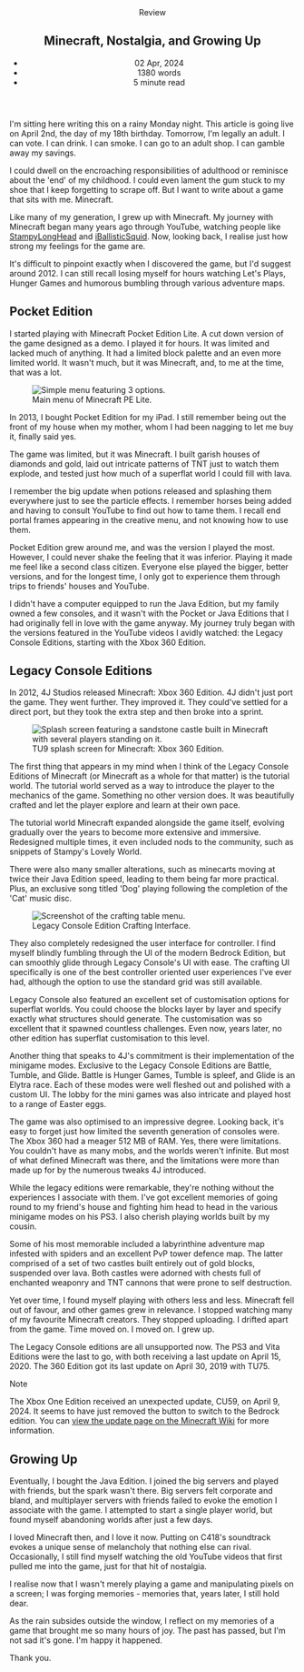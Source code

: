 <head>
    <title>Minecraft, Nostalgia, and Growing Up | Vale.Rocks</title>
    <meta property="og:title" content="Minecraft, Nostalgia, and Growing Up"/>
    <meta name="description" content="A look back on Minecraft, its editions, its culture, and how it shaped me as I turn 18 and transition into adulthood." />
    <meta property="og:description" content="I'm feelin' nostalgic for the block game." />
    <meta property="article:published_time" content="2024-04-02" />
    <meta property="article:modified_time" content="2024-04-11" />
    <meta property="article:section" content="Reviews" />
</head>

<article>
<header>
	Review
	<h1>
		Minecraft, Nostalgia, and Growing Up
	</h1>
	<ul>
		<li><time datetime="2024-04-02">02 Apr, 2024</time></li>
		<li>1380 words</li>
		<li>5 minute read</li>
	</ul>
</header>

<div class="readable-width">

I'm sitting here writing this on a rainy Monday night. This article is going live on April 2nd, the day of my 18th birthday. Tomorrow, I'm legally an adult. I can vote. I can drink. I can smoke. I can go to an adult shop. I can gamble away my savings.

I could dwell on the encroaching responsibilities of adulthood or reminisce about the 'end' of my childhood. I could even lament the gum stuck to my shoe that I keep forgetting to scrape off. But I want to write about a game that sits with me. Minecraft.

Like many of my generation, I grew up with Minecraft. My journey with Minecraft began many years ago through YouTube, watching people like [StampyLongHead](https://www.youtube.com/@stampycat) and [iBallisticSquid](https://www.youtube.com/@iBallisticSquid). Now, looking back, I realise just how strong my feelings for the game are.

It's difficult to pinpoint exactly when I discovered the game, but I'd suggest around 2012. I can still recall losing myself for hours watching Let's Plays, Hunger Games and humorous bumbling through various adventure maps.

## Pocket Edition

I started playing with Minecraft Pocket Edition Lite. A cut down version of the game designed as a demo. I played it for hours. It was limited and lacked much of anything. It had a limited block palette and an even more limited world. It wasn't much, but it was Minecraft, and, to me at the time, that was a lot.

<figure class="right">
<img src="https://minecraft.wiki/images/thumb/Pocket_Edition_v0.2.1_alpha2_%28Demo%29.png/600px-Pocket_Edition_v0.2.1_alpha2_%28Demo%29.png" alt="Simple menu featuring 3 options." />
<figcaption>Main menu of Minecraft PE Lite.</figcaption>
</figure>

In 2013, I bought Pocket Edition for my iPad. I still remember being out the front of my house when my mother, whom I had been nagging to let me buy it, finally said yes.

The game was limited, but it was Minecraft. I built garish houses of diamonds and gold, laid out intricate patterns of TNT just to watch them explode, and tested just how much of a superflat world I could fill with lava.

I remember the big update when potions released and splashing them everywhere just to see the particle effects. I remember horses being added and having to consult YouTube to find out how to tame them. I recall end portal frames appearing in the creative menu, and not knowing how to use them.

Pocket Edition grew around me, and was the version I played the most. However, I could never shake the feeling that it was inferior. Playing it made me feel like a second class citizen. Everyone else played the bigger, better versions, and for the longest time, I only got to experience them through trips to friends' houses and YouTube.

I didn't have a computer equipped to run the Java Edition, but my family owned a few consoles, and it wasn't with the Pocket or Java Editions that I had originally fell in love with the game anyway. My journey truly began with the versions featured in the YouTube videos I avidly watched: the Legacy Console Editions, starting with the Xbox 360 Edition.

## Legacy Console Editions

In 2012, 4J Studios released Minecraft: Xbox 360 Edition. 4J didn't just port the game. They went further. They improved it. They could've settled for a direct port, but they took the extra step and then broke into a sprint.

<figure class="right">
<img src="https://minecraft.wiki/images/Retail_SplashScreen.png" alt="Splash screen featuring a sandstone castle built in Minecraft with several players standing on it." />
<figcaption>TU9 splash screen for Minecraft: Xbox 360 Edition.</figcaption>
</figure>

The first thing that appears in my mind when I think of the Legacy Console Editions of Minecraft (or Minecraft as a whole for that matter) is the tutorial world. The tutorial world served as a way to introduce the player to the mechanics of the game. Something no other version does. It was beautifully crafted and let the player explore and learn at their own pace.

The tutorial world Minecraft expanded alongside the game itself, evolving gradually over the years to become more extensive and immersive. Redesigned multiple times, it even included nods to the community, such as snippets of Stampy's Lovely World.

There were also many smaller alterations, such as minecarts moving at twice their Java Edition speed, leading to them being far more practical. Plus, an exclusive song titled 'Dog' playing following the completion of the 'Cat' music disc.

<figure class="right">
<img src="https://minecraft.wiki/images/Crafting_Table_LCE.png" alt="Screenshot of the crafting table menu." />
<figcaption>Legacy Console Edition Crafting Interface.</figcaption>
</figure>

They also completely redesigned the user interface for controller. I find myself blindly fumbling through the UI of the modern Bedrock Edition, but can smoothly glide through Legacy Console's UI with ease. The crafting UI specifically is one of the best controller oriented user experiences I've ever had, although the option to use the standard grid was still available.

Legacy Console also featured an excellent set of customisation options for superflat worlds. You could choose the blocks layer by layer and specify exactly what structures should generate. The customisation was so excellent that it spawned countless challenges. Even now, years later, no other edition has superflat customisation to this level.

Another thing that speaks to 4J's commitment is their implementation of the minigame modes. Exclusive to the Legacy Console Editions are Battle, Tumble, and Glide. Battle is Hunger Games, Tumble is spleef, and Glide is an Elytra race. Each of these modes were well fleshed out and polished with a custom UI. The lobby for the mini games was also intricate and played host to a range of Easter eggs.

The game was also optimised to an impressive degree. Looking back, it's easy to forget just how limited the seventh generation of consoles were. The Xbox 360 had a meager 512 MB of RAM. Yes, there were limitations. You couldn't have as many mobs, and the worlds weren't infinite. But most of what defined Minecraft was there, and the limitations were more than made up for by the numerous tweaks 4J introduced.

While the legacy editions were remarkable, they're nothing without the experiences I associate with them. I've got excellent memories of going round to my friend's house and fighting him head to head in the various minigame modes on his PS3. I also cherish playing worlds built by my cousin.

Some of his most memorable included a labyrinthine adventure map infested with spiders and an excellent PvP tower defence map. The latter comprised of a set of two castles built entirely out of gold blocks, suspended over lava. Both castles were adorned with chests full of enchanted weaponry and TNT cannons that were prone to self destruction.

Yet over time, I found myself playing with others less and less. Minecraft fell out of favour, and other games grew in relevance. I stopped watching many of my favourite Minecraft creators. They stopped uploading. I drifted apart from the game. Time moved on. I moved on. I grew up.

The Legacy Console editions are all unsupported now. The PS3 and Vita Editions were the last to go, with both receiving a last update on April 15, 2020. The 360 Edition got its last update on April 30, 2019 with TU75.

> [!NOTE]
> The Xbox One Edition received an unexpected update, CU59, on April 9, 2024. It seems to have just removed the button to switch to the Bedrock edition. You can [view the update page on the Minecraft Wiki](https://minecraft.wiki/w/Xbox_One_Edition_CU59) for more information.

## Growing Up

Eventually, I bought the Java Edition. I joined the big servers and played with friends, but the spark wasn't there. Big servers felt corporate and bland, and multiplayer servers with friends failed to evoke the emotion I associate with the game. I attempted to start a single player world, but found myself abandoning worlds after just a few days.

I loved Minecraft then, and I love it now. Putting on C418's soundtrack evokes a unique sense of melancholy that nothing else can rival. Occasionally, I still find myself watching the old YouTube videos that first pulled me into the game, just for that hit of nostalgia.

I realise now that I wasn't merely playing a game and manipulating pixels on a screen; I was forging memories - memories that, years later, I still hold dear.

As the rain subsides outside the window, I reflect on my memories of a game that brought me so many hours of joy. The past has passed, but I'm not sad it's gone. I'm happy it happened.

Thank you.

<section class="giscus"></section>

</div>
</article>
